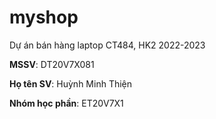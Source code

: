 # myshop

Dự án bán hàng laptop CT484, HK2 2022-2023

**MSSV**: DT20V7X081

**Họ tên SV**: Huỳnh Minh Thiện

**Nhóm học phần**: ET20V7X1
